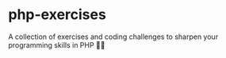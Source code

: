 # php-exercises
A collection of exercises and coding challenges to sharpen your programming skills in PHP 💪🏻
